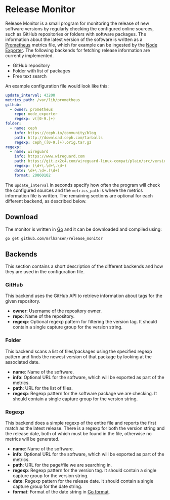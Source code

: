 # Release Monitor
Release Monitor is a small program for monitoring the release of new software versions by regularly checking the configured online sources, such as GitHub repositories or folders with software packages. The information about the latest version of the software is written as a [Prometheus](https://prometheus.io/) metrics file, which for example can be ingested by the [Node Exporter](https://github.com/prometheus/node_exporter). The following backends for fetching release information are currently implemented.

* GitHub repository
* Folder with list of packages
* Free text search

An example configuration file would look like this:
```yaml
update_interval: 43200
metrics_path: /var/lib/prometheus
github:
  - owner: prometheus
    repo: node_exporter
    regexp: v([0-9.]+)
folder:
  - name: ceph
    info: https://ceph.io/community/blog
    path: http://download.ceph.com/tarballs
    regexp: ceph_([0-9.]+).orig.tar.gz
regexp:
  - name: wireguard
    info: https://www.wireguard.com
    path: https://git.zx2c4.com/wireguard-linux-compat/plain/src/version.h
    regexp: (\d+\.\d+\.\d+)
    date: \d+\.\d+.(\d+)
    format: 20060102
```

The `update_interval` in seconds specify how often the program will check the configured sources and the `metrics_path` is where the metrics information file is written. The remaining sections are optional for each different backend, as described below.

## Download
The monitor is written in [Go](https://golang.org) and it can be downloaded and compiled using:
```bash
go get github.com/mrlhansen/release_monitor
```

## Backends
This section contains a short description of the different backends and how they are used in the configuration file.

### GitHub
This backend uses the GitHub API to retrieve information about tags for the given repository.
* **owner**: Username of the repository owner.
* **repo**: Name of the repository.
* **regexp**: Optional regexp pattern for filtering the version tag. It should contain a single capture group for the version string.

### Folder
This backend scans a list of files/packages using the specified regexp pattern and finds the newest version of that package by looking at the associated date.
* **name**: Name of the software.
* **info**: Optional URL for the software, which will be exported as part of the metrics.
* **path**: URL for the list of files.
* **regexp**: Regexp pattern for the software package we are checking. It should contain a single capture group for the version string.

### Regexp
This backend does a simple regexp of the entire file and reports the first match as the latest release. There is a regexp for both the version string and the release date, both of which must be found in the file, otherwise no metrics will be generated.
* **name**: Name of the software.
* **info**: Optional URL for the software, which will be exported as part of the metrics.
* **path**: URL for the page/file we are searching in.
* **regexp**: Regexp pattern for the version tag. It should contain a single capture group for the version string.
* **date**: Regexp pattern for the release date. It should contain a single capture group for the date string.
* **format**: Format of the date string in [Go format](https://programming.guide/go/format-parse-string-time-date-example.html).
